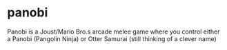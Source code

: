 # panobi
Panobi is a Joust/Mario Bro.s arcade melee game where you control either a Panobi (Pangolin Ninja) or Otter Samurai (still thinking of a clever name) 
